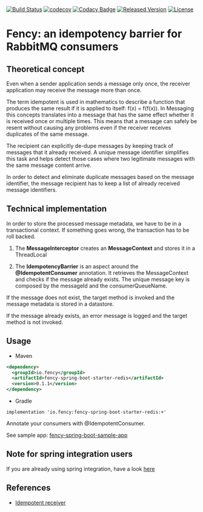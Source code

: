 [![Build Status][ci-img]][ci]
[![codecov](https://codecov.io/gh/fencyio/fency/branch/master/graph/badge.svg)](https://codecov.io/gh/fencyio/fency)
[![Codacy Badge](https://api.codacy.com/project/badge/Grade/7ee34d1388f549e1ad3298a967f388f0)](https://www.codacy.com/app/ask4gilles/fency?utm_source=github.com&amp;utm_medium=referral&amp;utm_content=ask4gilles/fency&amp;utm_campaign=Badge_Grade)
[![Released Version][maven-img]][maven]
[![License](https://img.shields.io/badge/License-Apache%202.0-blue.svg)](https://opensource.org/licenses/Apache-2.0)
# Fency: an idempotency barrier for RabbitMQ consumers
## Theoretical concept
Even when a sender application sends a message only once,
the receiver application may receive the message more than once.

The term idempotent is used in mathematics to describe a function that produces the same result 
if it is applied to itself: f(x) = f(f(x)). 
In Messaging this concepts translates into a message that has the same effect whether it is received 
once or multiple times. 
This means that a message can safely be resent without causing any problems even if the receiver receives 
duplicates of the same message.

The recipient can explicitly de-dupe messages by keeping track of messages that it already received. 
A unique message identifier simplifies this task and helps detect those cases where 
two legitimate messages with the same message content arrive.

In order to detect and eliminate duplicate messages based on the message identifier, 
the message recipient has to keep a list of already received message identifiers.

## Technical implementation

In order to store the processed message metadata, we have to be in a transactional context.
If something goes wrong, the transaction has to be roll backed.

1.  The **MessageInterceptor** creates an **MessageContext** and stores it in a ThreadLocal

2.  The **IdempotencyBarrier** is an aspect around the **@IdempotentConsumer** annotation. 
It retrieves the MessageContext and checks if the message already exists. 
The unique message key is composed by the messageId and the consumerQueueName.

If the message does not exist, the target method is invoked and the message metadata is stored in a datastore.

If the message already exists, an error message is logged and the target method is not invoked.

## Usage

* Maven
```xml
<dependency>
  <groupId>io.fency</groupId>
  <artifactId>fency-spring-boot-starter-redis</artifactId>
  <version>0.1.1</version>
</dependency>
```

* Gradle
```text
implementation 'io.fency:fency-spring-boot-starter-redis:+'
```

Annotate your consumers with @IdempotentConsumer.

See sample app: [fency-spring-boot-sample-app](https://github.com/fencyio/fency/tree/master/fency-spring-boot-sample-app)

## Note for spring integration users
If you are already using spring integration, have a look 
[here](https://docs.spring.io/spring-integration/docs/current/reference/html/#idempotent-receiver)

## References
* [Idempotent receiver](https://www.enterpriseintegrationpatterns.com/patterns/messaging/IdempotentReceiver.html)

[ci-img]: https://api.travis-ci.com/fencyio/fency.svg?branch=master
[ci]: https://travis-ci.com/fencyio/fency
[maven-img]: https://img.shields.io/maven-central/v/io.fency/fency-core.svg
[maven]: http://search.maven.org/#search%7Cga%7C1%7Cio.fency
